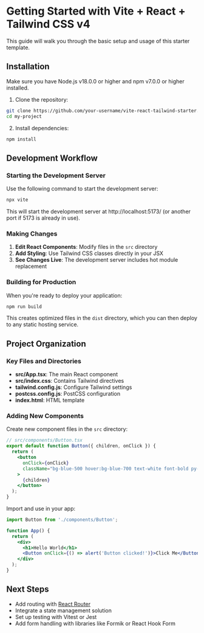 # Getting Started with Vite + React + Tailwind CSS v4

This guide will walk you through the basic setup and usage of this starter template.

## Installation

Make sure you have Node.js v18.0.0 or higher and npm v7.0.0 or higher installed.

1. Clone the repository:
```bash
git clone https://github.com/your-username/vite-react-tailwind-starter.git my-project
cd my-project
```

2. Install dependencies:
```bash
npm install
```

## Development Workflow

### Starting the Development Server

Use the following command to start the development server:
```bash
npx vite
```

This will start the development server at http://localhost:5173/ (or another port if 5173 is already in use).

### Making Changes

1. **Edit React Components**: Modify files in the `src` directory
2. **Add Styling**: Use Tailwind CSS classes directly in your JSX
3. **See Changes Live**: The development server includes hot module replacement

### Building for Production

When you're ready to deploy your application:
```bash
npm run build
```

This creates optimized files in the `dist` directory, which you can then deploy to any static hosting service.

## Project Organization

### Key Files and Directories

- **src/App.tsx**: The main React component
- **src/index.css**: Contains Tailwind directives
- **tailwind.config.js**: Configure Tailwind settings
- **postcss.config.js**: PostCSS configuration
- **index.html**: HTML template

### Adding New Components

Create new component files in the `src` directory:

```jsx
// src/components/Button.tsx
export default function Button({ children, onClick }) {
  return (
    <button 
      onClick={onClick}
      className="bg-blue-500 hover:bg-blue-700 text-white font-bold py-2 px-4 rounded"
    >
      {children}
    </button>
  );
}
```

Import and use in your app:

```jsx
import Button from './components/Button';

function App() {
  return (
    <div>
      <h1>Hello World</h1>
      <Button onClick={() => alert('Button clicked!')}>Click Me</Button>
    </div>
  );
}
```

## Next Steps

- Add routing with [React Router](https://reactrouter.com/)
- Integrate a state management solution
- Set up testing with Vitest or Jest
- Add form handling with libraries like Formik or React Hook Form 